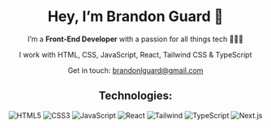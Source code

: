 <div align="center">

# Hey, I’m Brandon Guard 👋

I’m a **Front-End Developer** with a passion for all things tech 👨🏻‍💻

I work with HTML, CSS, JavaScript, React, Tailwind CSS & TypeScript

Get in touch: brandonlguard@gmail.com

## Technologies: 

<img alt="HTML5" src="https://img.shields.io/badge/html5-%23f16529.svg?style=for-the-badge&logo=html5&logoColor=000000"/>
<img alt="CSS3" src="https://img.shields.io/badge/css3-%231e88e5.svg?style=for-the-badge&logo=css3&logoColor=ffffff"/>
<img alt="JavaScript" src="https://img.shields.io/badge/javascript-%23ffeb3b.svg?style=for-the-badge&logo=javascript&logoColor=000000"/>
<img alt="React" src="https://img.shields.io/badge/react-%233ca4c8.svg?style=for-the-badge&logo=react&logoColor=ffffff"/>
<img alt="Tailwind" src="https://img.shields.io/badge/tailwind-%2338b2ac.svg?style=for-the-badge&logo=tailwindcss&logoColor=ffffff" />
<img alt="TypeScript" src="https://img.shields.io/badge/typescript-%23007acc.svg?style=for-the-badge&logo=typescript&logoColor=ffffff" />
<img alt="Next.js" src="https://img.shields.io/badge/Next.js-%23600000.svg?style=for-the-badge&logo=Next.js&logoColor=ffffff" />
